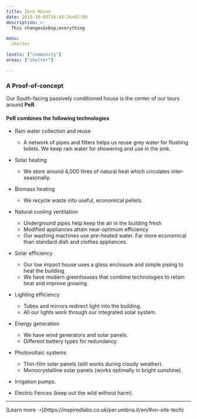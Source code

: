 ```yaml
---
title: Zero House
date: 2019-10-09T16:43:26+02:00
description: >-
  This changes&nbsp;everything

menu:
  shelter

levels: ["community"]
areas: ["shelter"]

---
```


### A Proof-of-concept 

Our South-facing passively conditioned house is the center of our tours around **PeR**. 

#### **PeR** combines the following technologies 

- Rain water collection and reuse
	- A network of pipes and filters helps us reuse grey water for flushing toilets. We keep rain water for showering and use in the sink.
- Solar heating
	- We store around 4,000 litres of natural heat which circulates inter­seasonally.
- Biomass heating
	- We recycle waste into useful, economical pellets.
- Natural cooling ventilation
	- Underground pipes help keep the air in the building fresh
	- Modified appliances attain near-optimum efficiency
	- Our washing machines use pre-heated water. Far more economical than standard dish and clothes appliances.


- Solar efficiency
	- Our low impact house uses a glass enclosure and simple piping to heat the building.
	- We have modern greenhouses that combine technologies to retain heat and improve growing.
- Lighting efficiency
	- Tubes and mirrors redirect light into the building.
	- All our lights work through our integrated solar system.
- Energy generation
	- We have wind generators and solar panels.
	- Different battery types for redundancy.
- Photovoltaic systems
	- Thin-film solar panels (still works during cloudy weather).
	- Monocrystalline solar panels (works optimally in bright sunshine).
- Irrigation pumps.
- Electric Fences (keep out the wild without harm).

<hr/>
[Learn more ➝](https://inspiredlabs.co.uk/per.umbria.it/en/#on-site-tech)